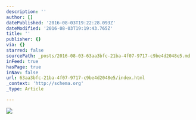 ```yaml
---
description: ''
author: []
datePublished: '2016-08-03T19:22:28.093Z'
dateModified: '2016-08-03T19:19:43.765Z'
title: ''
publisher: {}
via: {}
starred: false
sourcePath: _posts/2016-08-03-63aa3bfc-21ba-4f07-9717-c9be4d2048e5.md
inFeed: true
hasPage: true
inNav: false
url: 63aa3bfc-21ba-4f07-9717-c9be4d2048e5/index.html
_context: 'http://schema.org'
_type: Article

---
```

![](https://the-grid-user-content.s3-us-west-2.amazonaws.com/6f843388-4686-4ea8-afeb-e6105ed99736.png)